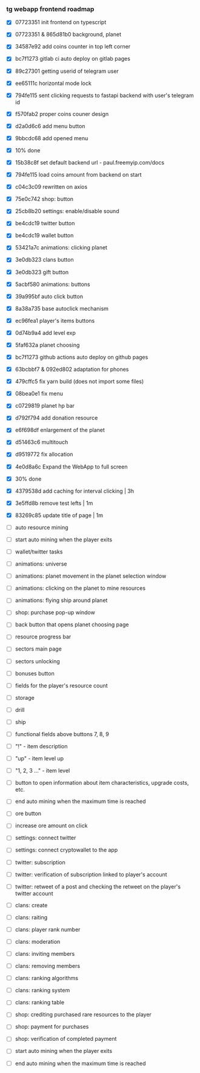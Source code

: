 ### tg webapp frontend roadmap

- [x] 07723351 init frontend on typescript
- [x] 07723351 & 865d81b0 background, planet
- [x] 34587e92 add coins counter in top left corner
- [x] bc7f1273 gitlab ci auto deploy on gitlab pages
- [x] 89c27301 getting userid of telegram user
- [x] ee65111c horizontal mode lock
- [x] 794fe115 sent clicking requests to fastapi backend with user's telegram id
- [x] f570fab2 proper coins couner design
- [x] d2a0d6c6 add menu button
- [x] 9bbcdc68 add opened menu
- [x] 10% done
- [x] 15b38c8f set default backend url - paul.freemyip.com/docs
- [x] 794fe115 load coins amount from backend on start
- [x] c04c3c09 rewritten on axios
- [x] 75e0c742 shop: button
- [x] 25cb8b20 settings: enable/disable sound
- [x] be4cdc19 twitter button
- [x] be4cdc19 wallet button
- [x] 53421a7c animations: clicking planet
- [x] 3e0db323 clans button
- [x] 3e0db323 gift button
- [x] 5acbf580 animations: buttons
- [x] 39a995bf auto click button
- [x] 8a38a735 base autoclick mechanism
- [x] ec96fea1 player's items buttons
- [x] 0d74b9a4 add level exp
- [x] 5faf632a planet choosing
- [x] bc7f1273 github actions auto deploy on github pages
- [x] 63bcbbf7 & 092ed802 adaptation for phones
- [x] 479cffc5 fix yarn build (does not import some files)
- [x] 08bea0e1 fix menu
- [x] c0729819 planet hp bar
- [x] d792f794 add donation resource
- [x] e6f698df enlargement of the planet
- [x] d51463c6 multitouch
- [x] d9519772 fix allocation
- [x] 4e0d8a6c Expand the WebApp to full screen
- [x] 30% done
- [x] 4379538d add caching for interval clicking | 3h
- [x] 3e5ffd8b remove test lefts | 1m
- [x] 83269c85 update title of page | 1m
- [ ] auto resource mining
- [ ] start auto mining when the player exits
- [ ] wallet/twitter tasks
- [ ] animations: universe
- [ ] animations: planet movement in the planet selection window
- [ ] animations: clicking on the planet to mine resources
- [ ] animations: flying ship around planet
- [ ] shop: purchase pop-up window
- [ ] back button that opens planet choosing page
- [ ] resource progress bar
- [ ] sectors main page
- [ ] sectors unlocking
- [ ] bonuses button
- [ ] fields for the player's resource count
- [ ] storage
- [ ] drill
- [ ] ship
- [ ] functional fields above buttons 7, 8, 9
- [ ] "!" - item description
- [ ] "up" - item level up
- [ ] "1, 2, 3 ..." - item level
- [ ] button to open information about item characteristics, upgrade costs, etc.
- [ ] end auto mining when the maximum time is reached
- [ ] ore button
- [ ] increase ore amount on click
- [ ] settings: connect twitter
- [ ] settings: connect cryptowallet to the app
- [ ] twitter: subscription
- [ ] twitter: verification of subscription linked to player's account
- [ ] twitter: retweet of a post and checking the retweet on the player's twitter account
- [ ] clans: create
- [ ] clans: raiting
- [ ] clans: player rank number
- [ ] clans: moderation
- [ ] clans: inviting members
- [ ] clans: removing members
- [ ] clans: ranking algorithms
- [ ] clans: ranking system
- [ ] clans: ranking table
- [ ] shop: crediting purchased rare resources to the player
- [ ] shop: payment for purchases
- [ ] shop: verification of completed payment
- [ ] start auto mining when the player exits
- [ ] end auto mining when the maximum time is reached

